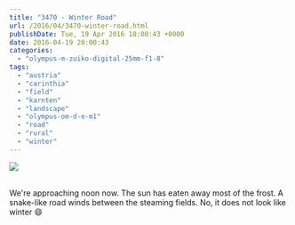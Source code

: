```yaml
---
title: "3470 - Winter Road"
url: /2016/04/3470-winter-road.html
publishDate: Tue, 19 Apr 2016 18:00:43 +0000
date: 2016-04-19 20:00:43
categories: 
  - "olympus-m-zuiko-digital-25mm-f1-8"
tags: 
  - "austria"
  - "carinthia"
  - "field"
  - "karnten"
  - "landscape"
  - "olympus-om-d-e-m1"
  - "road"
  - "rural"
  - "winter"
---
```

<div class="container">
<div class="center"><a target="_blank" href="https://d25zfm9zpd7gm5.cloudfront.net/1200x1200/2015/20151227_113402_lr.jpg"><img class="webfeedsFeaturedVisual" src="https://d25zfm9zpd7gm5.cloudfront.net/0600x0600/2015/20151227_113402_lr.jpg" /></a></div>
</div>
<br />

We're approaching noon now. The sun has eaten away most of the frost. A snake-like road winds between the steaming fields. No, it does not look like winter 😄
